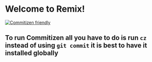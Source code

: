 # Welcome to Remix!

[![Commitizen friendly](https://img.shields.io/badge/commitizen-friendly-brightgreen.svg)](http://commitizen.github.io/cz-cli/)

## To run Commitizen all you have to do is run `cz` instead of using `git commit` it is best to have it installed globally
